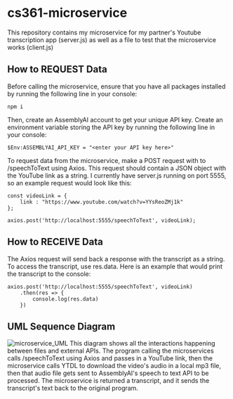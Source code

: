 # cs361-microservice

This repository contains my microservice for my partner's Youtube transcription app (server.js) as well as a file to test that the microservice works (client.js)

## How to REQUEST Data

Before calling the microservice, ensure that you have all packages installed by running the following line in your console:
```
npm i
```

Then, create an AssemblyAI account to get your unique API key. Create an environment variable storing the API key by running the following line in your console:
```
$Env:ASSEMBLYAI_API_KEY = "<enter your API key here>"
```

To request data from the microservice, make a POST request with to /speechToText using Axios. This request should contain a JSON object with the YouTube link as a string. I currently have server.js running on port 5555, so an example request would look like this:
```
const videoLink = {
    link : "https://www.youtube.com/watch?v=YYsReoZMj1k"
};

axios.post('http://localhost:5555/speechToText', videoLink);
```

## How to RECEIVE Data

The Axios request will send back a response with the transcript as a string. To access the transcript, use res.data. Here is an example that would print the transcript to the console:
```
axios.post('http://localhost:5555/speechToText', videoLink)
    .then(res => {
        console.log(res.data)
    })
```
## UML Sequence Diagram
![microservice_UML](https://github.com/danichang1/cs361-microservice/assets/99048536/cc445256-6a5c-4ca3-89d7-473ff4eac06b)
This diagram shows all the interactions happening between files and external APIs. The program calling the microservices calls /speechToText using Axios and passes in a YouTube link, then the microservice calls YTDL to download the video's audio in a local mp3 file, then that audio file gets sent to AssemblyAI's speech to text API to be processed. The microservice is returned a transcript, and it sends the transcript's text back to the original program.

